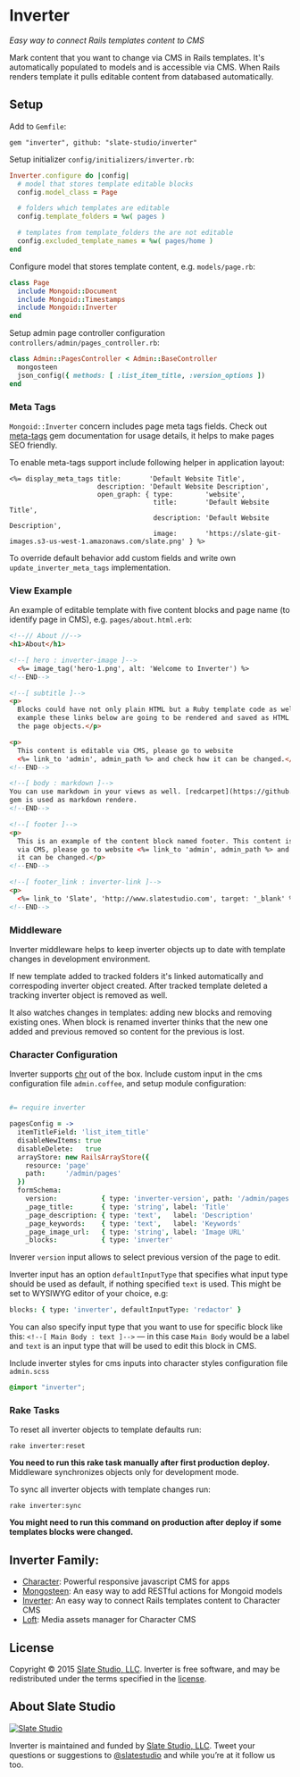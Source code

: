 # Inverter

*Easy way to connect Rails templates content to CMS*

Mark content that you want to change via CMS in Rails templates. It's automatically populated to models and is accessible via CMS. When Rails renders template it pulls editable content from databased automatically.


## Setup

Add to ```Gemfile```:

    gem "inverter", github: "slate-studio/inverter"

Setup initializer ```config/initializers/inverter.rb```:

```ruby
Inverter.configure do |config|
  # model that stores template editable blocks
  config.model_class = Page

  # folders which templates are editable
  config.template_folders = %w( pages )

  # templates from template_folders the are not editable
  config.excluded_template_names = %w( pages/home )
end
```

Configure model that stores template content, e.g. ```models/page.rb```:

```ruby
class Page
  include Mongoid::Document
  include Mongoid::Timestamps
  include Mongoid::Inverter
end
```

Setup admin page controller configuration ```controllers/admin/pages_controller.rb```:

```ruby
class Admin::PagesController < Admin::BaseController
  mongosteen
  json_config({ methods: [ :list_item_title, :version_options ])
end
```


### Meta Tags

```Mongoid::Inverter``` concern includes page meta tags fields. Check out [meta-tags](https://github.com/kpumuk/meta-tags) gem documentation for usage details, it helps to make pages SEO friendly.

To enable meta-tags support include following helper in application layout:

```erb
<%= display_meta_tags title:       'Default Website Title',
                      description: 'Default Website Description',
                      open_graph: { type:        'website',
                                    title:       'Default Website Title',
                                    description: 'Default Website Description',
                                    image:       'https://slate-git-images.s3-us-west-1.amazonaws.com/slate.png' } %>
```

To override default behavior add custom fields and write own ```update_inverter_meta_tags``` implementation.


### View Example

An example of editable template with five content blocks and page name (to identify page in CMS), e.g. ```pages/about.html.erb```:

```html
<!--// About //-->
<h1>About</h1>

<!--[ hero : inverter-image ]-->
  <%= image_tag('hero-1.png', alt: 'Welcome to Inverter') %>
<!--END-->

<!--[ subtitle ]-->
<p>
  Blocks could have not only plain HTML but a Ruby template code as well. For
  example these links below are going to be rendered and saved as HTML links in
  the page objects.</p>

<p>
  This content is editable via CMS, please go to website
  <%= link_to 'admin', admin_path %> and check how it can be changed.</p>
<!--END-->

<!--[ body : markdown ]-->
You can use markdown in your views as well. [redcarpet](https://github.com/vmg/redcarpet)
gem is used as markdown rendere.
<!--END-->

<!--[ footer ]-->
<p>
  This is an example of the content block named footer. This content is editable
  via CMS, please go to website <%= link_to 'admin', admin_path %> and check how
  it can be changed.</p>
<!--END-->

<!--[ footer_link : inverter-link ]-->
<p>
  <%= link_to 'Slate', 'http://www.slatestudio.com', target: '_blank' %></p>
<!--END-->
```


### Middleware

Inverter middleware helps to keep inverter objects up to date with template changes in development environment.

If new template added to tracked folders it's linked automatically and correspoding inverter object created. After tracked template deleted a tracking inverter object is removed as well.

It also watches changes in templates: adding new blocks and removing existing ones. When block is renamed inverter thinks that the new one added and previous removed so content for the previous is lost.


### Character Configuration

Inverter supports [chr](https://github.com/slate-studio/chr) out of the box. Include custom input in the cms configuration file ```admin.coffee```, and setup module configuration:

```coffeescript

#= require inverter

pagesConfig = ->
  itemTitleField: 'list_item_title'
  disableNewItems: true
  disableDelete:   true
  arrayStore: new RailsArrayStore({
    resource: 'page'
    path:     '/admin/pages'
  })
  formSchema:
    version:           { type: 'inverter-version', path: '/admin/pages' }
    _page_title:       { type: 'string', label: 'Title'                 }
    _page_description: { type: 'text',   label: 'Description'           }
    _page_keywords:    { type: 'text',   label: 'Keywords'              }
    _page_image_url:   { type: 'string', label: 'Image URL'             }
    _blocks:           { type: 'inverter'                               }
```

Inverer ```version``` input allows to select previous version of the page to edit.

Inverter input has an option ```defaultInputType``` that specifies what input type should be used as default, if nothing specified ```text``` is used. This might be set to WYSIWYG editor of your choice, e.g:

```coffeescript
blocks: { type: 'inverter', defaultInputType: 'redactor' }
```

You can also specify input type that you want to use for specific block like this: ```<!--[ Main Body : text ]-->``` — in this case ```Main Body``` would be a label and ```text``` is an input type that will be used to edit this block in CMS.

Include inverter styles for cms inputs into character styles configuration file ```admin.scss```

```scss
@import "inverter";
```


### Rake Tasks

To reset all inverter objects to template defaults run:

    rake inverter:reset

**You need to run this rake task manually after first production deploy.** Middleware synchronizes objects only for development mode.

To sync all inverter objects with template changes run:

    rake inverter:sync

**You might need to run this command on production after deploy if some templates blocks were changed.**


## Inverter Family:

- [Character](https://github.com/slate-studio/chr): Powerful responsive javascript CMS for apps
- [Mongosteen](https://github.com/slate-studio/mongosteen): An easy way to add RESTful actions for Mongoid models
- [Inverter](https://github.com/slate-studio/inverter): An easy way to connect Rails templates content to Character CMS
- [Loft](https://github.com/slate-studio/loft): Media assets manager for Character CMS


## License

Copyright © 2015 [Slate Studio, LLC](http://slatestudio.com). Inverter is free software, and may be redistributed under the terms specified in the [license](LICENSE.md).


## About Slate Studio

[![Slate Studio](https://slate-git-images.s3-us-west-1.amazonaws.com/slate.png)](http://slatestudio.com)

Inverter is maintained and funded by [Slate Studio, LLC](http://slatestudio.com). Tweet your questions or suggestions to [@slatestudio](https://twitter.com/slatestudio) and while you’re at it follow us too.




